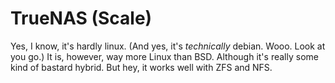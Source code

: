 # TrueNAS (Scale)
Yes, I know, it's hardly linux. (And yes, it's *technically* debian. Wooo. Look at you go.)
It is, however, way more Linux than BSD. Although it's really some kind of bastard hybrid. But hey, it works well with ZFS and NFS.